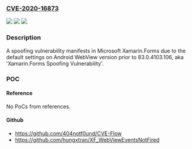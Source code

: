 ### [CVE-2020-16873](https://cve.mitre.org/cgi-bin/cvename.cgi?name=CVE-2020-16873)
![](https://img.shields.io/static/v1?label=Product&message=xamarin.forms&color=blue)
![](https://img.shields.io/static/v1?label=Version&message=n%2Fa&color=blue)
![](https://img.shields.io/static/v1?label=Vulnerability&message=Spoofing&color=brighgreen)

### Description

A spoofing vulnerability manifests in Microsoft Xamarin.Forms due to the default settings on Android WebView version prior to 83.0.4103.106, aka 'Xamarin.Forms Spoofing Vulnerability'.

### POC

#### Reference
No PoCs from references.

#### Github
- https://github.com/404notf0und/CVE-Flow
- https://github.com/hungxtran/XF_WebViewEventsNotFired


